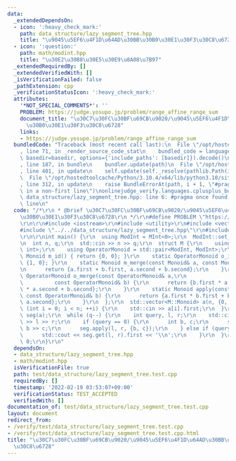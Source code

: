 ```yaml
---
data:
  _extendedDependsOn:
  - icon: ':heavy_check_mark:'
    path: data_structure/lazy_segment_tree.hpp
    title: "\u9045\u5EF6\u4F1D\u64AD\u30BB\u30B0\u30E1\u30F3\u30C8\u6728"
  - icon: ':question:'
    path: math/modint.hpp
    title: "\u30E2\u30B8\u30E5\u30E9\u8A08\u7B97"
  _extendedRequiredBy: []
  _extendedVerifiedWith: []
  _isVerificationFailed: false
  _pathExtension: cpp
  _verificationStatusIcon: ':heavy_check_mark:'
  attributes:
    '*NOT_SPECIAL_COMMENTS*': ''
    PROBLEM: https://judge.yosupo.jp/problem/range_affine_range_sum
    document_title: "\u30C7\u30FC\u30BF\u69CB\u9020/\u9045\u5EF6\u4F1D\u64AD\u30BB\
      \u30B0\u30E1\u30F3\u30C8\u6728"
    links:
    - https://judge.yosupo.jp/problem/range_affine_range_sum
  bundledCode: "Traceback (most recent call last):\n  File \"/opt/hostedtoolcache/Python/3.10.4/x64/lib/python3.10/site-packages/onlinejudge_verify/documentation/build.py\"\
    , line 71, in _render_source_code_stat\n    bundled_code = language.bundle(stat.path,\
    \ basedir=basedir, options={'include_paths': [basedir]}).decode()\n  File \"/opt/hostedtoolcache/Python/3.10.4/x64/lib/python3.10/site-packages/onlinejudge_verify/languages/cplusplus.py\"\
    , line 187, in bundle\n    bundler.update(path)\n  File \"/opt/hostedtoolcache/Python/3.10.4/x64/lib/python3.10/site-packages/onlinejudge_verify/languages/cplusplus_bundle.py\"\
    , line 401, in update\n    self.update(self._resolve(pathlib.Path(included), included_from=path))\n\
    \  File \"/opt/hostedtoolcache/Python/3.10.4/x64/lib/python3.10/site-packages/onlinejudge_verify/languages/cplusplus_bundle.py\"\
    , line 312, in update\n    raise BundleErrorAt(path, i + 1, \"#pragma once found\
    \ in a non-first line\")\nonlinejudge_verify.languages.cplusplus_bundle.BundleErrorAt:\
    \ data_structure/lazy_segment_tree.hpp: line 6: #pragma once found in a non-first\
    \ line\n"
  code: "/*\r\n * @brief \u30C7\u30FC\u30BF\u69CB\u9020/\u9045\u5EF6\u4F1D\u64AD\u30BB\
    \u30B0\u30E1\u30F3\u30C8\u6728\r\n */\r\n#define PROBLEM \"https://judge.yosupo.jp/problem/range_affine_range_sum\"\
    \r\n\r\n#include <iostream>\r\n#include <utility>\r\n#include <vector>\r\n\r\n\
    #include \"../../data_structure/lazy_segment_tree.hpp\"\r\n#include \"../../math/modint.hpp\"\
    \r\n\r\nint main() {\r\n  using ModInt = MInt<0>;\r\n  ModInt::set_mod(998244353);\r\
    \n  int n, q;\r\n  std::cin >> n >> q;\r\n  struct M {\r\n    using Monoid = std::pair<ModInt,\
    \ int>;\r\n    using OperatorMonoid = std::pair<ModInt, ModInt>;\r\n    static\
    \ Monoid m_id() { return {0, 0}; }\r\n    static OperatorMonoid o_id() { return\
    \ {1, 0}; }\r\n    static Monoid m_merge(const Monoid& a, const Monoid& b) {\r\
    \n      return {a.first + b.first, a.second + b.second};\r\n    }\r\n    static\
    \ OperatorMonoid o_merge(const OperatorMonoid& a,\r\n                        \
    \          const OperatorMonoid& b) {\r\n      return {b.first * a.first, b.first\
    \ * a.second + b.second};\r\n    }\r\n    static Monoid apply(const Monoid& a,\
    \ const OperatorMonoid& b) {\r\n      return {a.first * b.first + b.second * a.second,\
    \ a.second};\r\n    }\r\n  };\r\n  std::vector<M::Monoid> a(n, {0, 1});\r\n  for\
    \ (int i = 0; i < n; ++i) {\r\n    std::cin >> a[i].first;\r\n  }\r\n  LazySegmentTree<M>\
    \ seg(a);\r\n  while (q--) {\r\n    int query, l, r;\r\n    std::cin >> query\
    \ >> l >> r;\r\n    if (query == 0) {\r\n      int b, c;\r\n      std::cin >>\
    \ b >> c;\r\n      seg.apply(l, r, {b, c});\r\n    } else if (query == 1) {\r\n\
    \      std::cout << seg.get(l, r).first << '\\n';\r\n    }\r\n  }\r\n  return\
    \ 0;\r\n}\r\n"
  dependsOn:
  - data_structure/lazy_segment_tree.hpp
  - math/modint.hpp
  isVerificationFile: true
  path: test/data_structure/lazy_segment_tree.test.cpp
  requiredBy: []
  timestamp: '2022-02-19 03:53:07+09:00'
  verificationStatus: TEST_ACCEPTED
  verifiedWith: []
documentation_of: test/data_structure/lazy_segment_tree.test.cpp
layout: document
redirect_from:
- /verify/test/data_structure/lazy_segment_tree.test.cpp
- /verify/test/data_structure/lazy_segment_tree.test.cpp.html
title: "\u30C7\u30FC\u30BF\u69CB\u9020/\u9045\u5EF6\u4F1D\u64AD\u30BB\u30B0\u30E1\u30F3\
  \u30C8\u6728"
---
```

